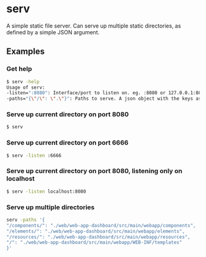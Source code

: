 # serv
A simple static file server. Can serve up multiple static directories, as defined by a simple JSON argument.

## Examples

### Get help
```bash
$ serv -help
Usage of serv:
-listen=":8080": Interface/port to listen on. eg. :8080 or 127.0.0.1:8080
-paths="{\"/\": \".\"}": Paths to serve. A json object with the keys as the url pattern, and the value as the root. Default serves current folder.
```

### Serve up current directory on port 8080
```bash
$ serv
```

### Serve up current directory on port 6666
```bash
$ serv -listen :6666
```

### Serve up current directory on port 8080, listening only on localhost
```bash
$ serv -listen localhost:8080
```

### Serve up multiple directories
```bash
serv -paths '{
"/components/": "./web/web-app-dashboard/src/main/webapp/components",
"/elements/": "./web/web-app-dashboard/src/main/webapp/elements",                                                                                                                    "/gen/": "./web/web-app-dashboard/src/main/webapp/gen",
"/resources/": "./web/web-app-dashboard/src/main/webapp/resources",
"/": "./web/web-app-dashboard/src/main/webapp/WEB-INF/templates"
}'
```

